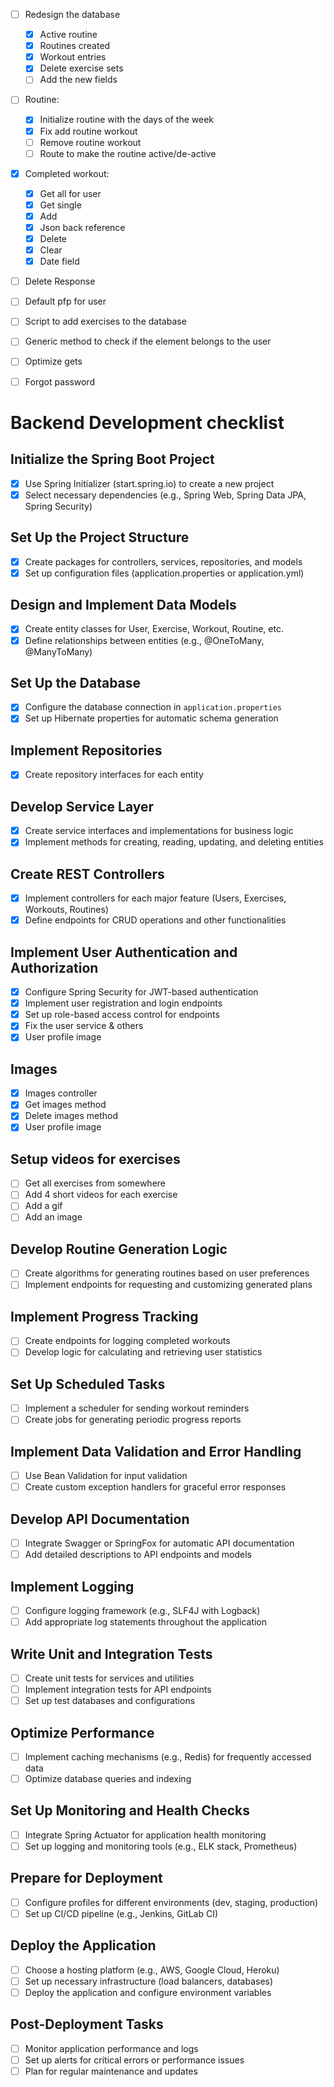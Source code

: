 - [ ] Redesign the database

  - [x] Active routine
  - [x] Routines created
  - [x] Workout entries
  - [x] Delete exercise sets
  - [ ] Add the new fields

- [ ] Routine:

  - [x] Initialize routine with the days of the week
  - [x] Fix add routine workout
  - [ ] Remove routine workout
  - [ ] Route to make the routine active/de-active

- [x] Completed workout:

  - [x] Get all for user
  - [x] Get single
  - [x] Add
  - [x] Json back reference
  - [x] Delete
  - [x] Clear
  - [x] Date field

- [ ] Delete Response

- [ ] Default pfp for user

- [ ] Script to add exercises to the database

- [ ] Generic method to check if the element belongs to the user

- [ ] Optimize gets

- [ ] Forgot password

# Backend Development checklist

## Initialize the Spring Boot Project

- [x] Use Spring Initializer (start.spring.io) to create a new project
- [x] Select necessary dependencies (e.g., Spring Web, Spring Data JPA, Spring Security)

## Set Up the Project Structure

- [x] Create packages for controllers, services, repositories, and models
- [x] Set up configuration files (application.properties or application.yml)

## Design and Implement Data Models

- [x] Create entity classes for User, Exercise, Workout, Routine, etc.
- [x] Define relationships between entities (e.g., @OneToMany, @ManyToMany)

## Set Up the Database

- [x] Configure the database connection in `application.properties`
- [x] Set up Hibernate properties for automatic schema generation

## Implement Repositories

- [x] Create repository interfaces for each entity

## Develop Service Layer

- [x] Create service interfaces and implementations for business logic
- [x] Implement methods for creating, reading, updating, and deleting entities

## Create REST Controllers

- [x] Implement controllers for each major feature (Users, Exercises, Workouts, Routines)
- [x] Define endpoints for CRUD operations and other functionalities

## Implement User Authentication and Authorization

- [x] Configure Spring Security for JWT-based authentication
- [x] Implement user registration and login endpoints
- [x] Set up role-based access control for endpoints
- [x] Fix the user service & others
- [x] User profile image

## Images

- [x] Images controller
- [x] Get images method
- [x] Delete images method
- [x] User profile image

## Setup videos for exercises

- [ ] Get all exercises from somewhere
- [ ] Add 4 short videos for each exercise
- [ ] Add a gif
- [ ] Add an image

## Develop Routine Generation Logic

- [ ] Create algorithms for generating routines based on user preferences
- [ ] Implement endpoints for requesting and customizing generated plans

## Implement Progress Tracking

- [ ] Create endpoints for logging completed workouts
- [ ] Develop logic for calculating and retrieving user statistics

## Set Up Scheduled Tasks

- [ ] Implement a scheduler for sending workout reminders
- [ ] Create jobs for generating periodic progress reports

## Implement Data Validation and Error Handling

- [ ] Use Bean Validation for input validation
- [ ] Create custom exception handlers for graceful error responses

## Develop API Documentation

- [ ] Integrate Swagger or SpringFox for automatic API documentation
- [ ] Add detailed descriptions to API endpoints and models

## Implement Logging

- [ ] Configure logging framework (e.g., SLF4J with Logback)
- [ ] Add appropriate log statements throughout the application

## Write Unit and Integration Tests

- [ ] Create unit tests for services and utilities
- [ ] Implement integration tests for API endpoints
- [ ] Set up test databases and configurations

## Optimize Performance

- [ ] Implement caching mechanisms (e.g., Redis) for frequently accessed data
- [ ] Optimize database queries and indexing

## Set Up Monitoring and Health Checks

- [ ] Integrate Spring Actuator for application health monitoring
- [ ] Set up logging and monitoring tools (e.g., ELK stack, Prometheus)

## Prepare for Deployment

- [ ] Configure profiles for different environments (dev, staging, production)
- [ ] Set up CI/CD pipeline (e.g., Jenkins, GitLab CI)

## Deploy the Application

- [ ] Choose a hosting platform (e.g., AWS, Google Cloud, Heroku)
- [ ] Set up necessary infrastructure (load balancers, databases)
- [ ] Deploy the application and configure environment variables

## Post-Deployment Tasks

- [ ] Monitor application performance and logs
- [ ] Set up alerts for critical errors or performance issues
- [ ] Plan for regular maintenance and updates
